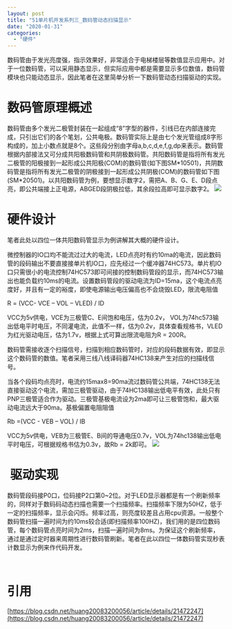 ```yaml
---
layout: post
title: "51单片机开发系列三_数码管动态扫描显示"
date: "2020-01-31"
categories: 
  - "硬件"
---
```


数码管由于发光亮度强，指示效果好，非常适合于电梯楼层等数值显示应用中。对于一位数码管，可以采用静态显示，但实际应用中都是需要显示多位数值，数码管模块也只能动态显示，因此笔者在这里简单分析一下数码管动态扫描驱动的实现。

# 数码管原理概述

数码管由多个发光二极管封装在一起组成“8”字型的器件，引线已在内部连接完成，只引出它们的各个笔划，公共电极。数码管实际上是由七个发光管组成8字形构成的，加上小数点就是8个。这些段分别由字母a,b,c,d,e,f,g,dp来表示。数码管根据内部接法又可分成共阳极数码管和共阴极数码管。共阳数码管是指将所有发光二极管的阳极接到一起形成公共阳极(COM)的数码管(如下图SM\*10501)，共阴数码管是指将所有发光二极管的阴极接到一起形成公共阴极(COM)的数码管如下图(SM\*20501)。以共阳数码管为例，要想显示数字2，需把A、B、G、E、D段点亮，即公共端接上正电源，ABGED段阴极拉低，其余段拉高即可显示数字2。 [![](/assets/image/default/20140318173739671.jpg)](http://127.0.0.1/?attachment_id=2929)

# 硬件设计

笔者此处以四位一体共阳数码管显示为例讲解其大概的硬件设计。

微控制器的IO口均不能流过过大的电流，LED点亮时有约10ma的电流，因此数码管的段码输出不要直接接单片机IO口，应先经过一个缓冲器74HC573。单片机IO口只需很小的电流控制74HC573即可间接的控制数码管段的显示，而74HC573输出也能负载约10ms的电流。设置数码管段的驱动电流为ID=15ma，这个电流点亮度好，并且有一定的裕度，即使电源输出电压偏高也不会烧毁LED，限流电阻值

R = (VCC- VCE – VOL – VLED) / ID

VCC为5v供电，VCE为三极管C、E间饱和电压，估为0.2v， VOL为74hc573输出低电平时电压，不同灌电流，此值不一样，估为0.2v，具体查看规格书，VLED为红光驱动电压，估为1.7v，根据上式可算出限流电阻为R = 200R。

数码管需接收逐个扫描信号，扫描到相应数码管时，对应的段码数据有效，即显示这个数码管的数值。笔者采用三线八线译码器74HC138来产生对应的扫描线信号。

当各个段码均点亮时，电流约15max8=90ma流过数码管公共端，74HC138无法直接驱动这个电流，需加三极管驱动，由于74HC138输出低电平有效，此处只有PNP三极管适合作为驱动。三极管基极电流设为2ma即可让三极管饱和，最大驱动电流远大于90ma。基极偏置电阻阻值

Rb =(VCC - VEB – VOL) / IB

VCC为5v供电，VEB为三极管E、B间的导通电压0.7v，VOL为74hc138输出低电平时电压，可根据规格书估为0.3v，故Rb = 2k即可。 [![](/assets/image/default/20140318173823593.jpg)](http://127.0.0.1/?attachment_id=2930)

#  驱动实现

数码管段码接P0口，位码接P2口第0~2位。对于LED显示器都是有一个刷新频率的，同样对于数码码动态扫描也需要一个扫描频率。扫描频率下限为50HZ，低于一定的扫描频率，显示会闪烁。频率过高，则亮度较差且占用cpu资源。一般整个数码管扫描一遍时间为约10ms较合适(即扫描频率100HZ)，我们用的是四位数码管，每个数码管点亮时间为2ms，扫描一遍时间为8ms。为保证这个刷新频率，通过是通过定时器来周期性进行数码管刷新。笔者在此以四位一体数码管实现秒表计数显示为例来作代码开发。

 

# 引用

[https://blog.csdn.net/huang20083200056/article/details/21472247](https://blog.csdn.net/huang20083200056/article/details/21472247)
